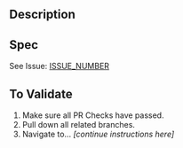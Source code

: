 ## Description
<!-- Add description of work done here -->

## Spec

See Issue: [ISSUE_NUMBER](https://sparkbox.atlassian.net/browse/FSA22V1-ISSUE_NUMBER)

## To Validate

1. Make sure all PR Checks have passed.
2. Pull down all related branches.
3. Navigate to... _[continue instructions here]_